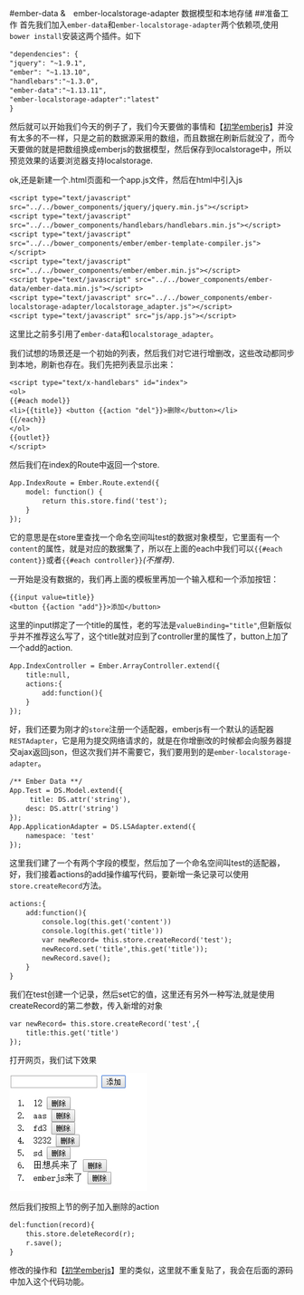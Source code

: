 #ember-data &　ember-localstorage-adapter
数据模型和本地存储
##准备工作
首先我们加入`ember-data`和`ember-localstorage-adapter`两个依赖项,使用`bower install`安装这两个插件。如下
	
	"dependencies": {
	"jquery": "~1.9.1",
	"ember": "~1.13.10",
	"handlebars":"~1.3.0",
	"ember-data":"~1.13.11",
	"ember-localstorage-adapter":"latest"
	}

然后就可以开始我们今天的例子了，我们今天要做的事情和【[初学emberjs](../test1/README.md "初学emberjs")】并没有太多的不一样，只是之前的数据源采用的数组，而且数据在刷新后就没了，而今天要做的就是把数组换成emberjs的数据模型，然后保存到localstorage中，所以预览效果的话要浏览器支持localstorage.

ok,还是新建一个.html页面和一个app.js文件，然后在html中引入js

	<script type="text/javascript" src="../../bower_components/jquery/jquery.min.js"></script>
	<script type="text/javascript" src="../../bower_components/handlebars/handlebars.min.js"></script>
	<script type="text/javascript" src="../../bower_components/ember/ember-template-compiler.js"></script>
	<script type="text/javascript" src="../../bower_components/ember/ember.min.js"></script>
	<script type="text/javascript" src="../../bower_components/ember-data/ember-data.min.js"></script>
	<script type="text/javascript" src="../../bower_components/ember-localstorage-adapter/localstorage_adapter.js"></script>
	<script type="text/javascript" src="js/app.js"></script>

这里比之前多引用了`ember-data`和`localstorage_adapter`。

我们试想的场景还是一个初始的列表，然后我们对它进行增删改，这些改动都同步到本地，刷新也存在。我们先把列表显示出来：

	<script type="text/x-handlebars" id="index">
	<ol>
	{{#each model}}
	<li>{{title}} <button {{action "del"}}>删除</button></li>
	{{/each}}
	</ol>
	{{outlet}}
	</script>

然后我们在index的Route中返回一个store.

	App.IndexRoute = Ember.Route.extend({
		model: function() {
			return this.store.find('test');
		}
	});

它的意思是在store里查找一个命名空间叫test的数据对象模型，它里面有一个`content`的属性，就是对应的数据集了，所以在上面的each中我们可以`{{#each content}}`或者`{{#each controller}}`*(不推荐)*.

一开始是没有数据的，我们再上面的模板里再加一个输入框和一个添加按钮：

	{{input value=title}}
	<button {{action "add"}}>添加</button>

这里的input绑定了一个title的属性，老的写法是`valueBinding="title"`,但新版似乎并不推荐这么写了，这个title就对应到了controller里的属性了，button上加了一个add的action.

	App.IndexController = Ember.ArrayController.extend({
		title:null,
		actions:{
			add:function(){
		}
	});

好，我们还要为刚才的`store`注册一个适配器，emberjs有一个默认的适配器`RESTAdapter`，它是用为提交网络请求的，就是在你增删改的时候都会向服务器提交ajax返回json，但这次我们并不需要它，我们要用到的是`ember-localstorage-adapter`。

	/** Ember Data **/
	App.Test = DS.Model.extend({
	     title: DS.attr('string'),
		desc: DS.attr('string')
	});
	App.ApplicationAdapter = DS.LSAdapter.extend({
		namespace: 'test'
	});

这里我们建了一个有两个字段的模型，然后加了一个命名空间叫test的适配器，好，我们接着actions的add操作编写代码，要新增一条记录可以使用`store.createRecord`方法。

	actions:{
		add:function(){
			console.log(this.get('content'))
			console.log(this.get('title'))
			var newRecord= this.store.createRecord('test');
			newRecord.set('title',this.get('title'));
			newRecord.save();
		}
	}

我们在test创建一个记录，然后set它的值，这里还有另外一种写法,就是使用createRecord的第二参数，传入新增的对象

	var newRecord= this.store.createRecord('test',{
		title:this.get('title')
	});

打开网页，我们试下效果

![](demo.jpg)

然后我们按照上节的例子加入删除的action

	del:function(record){
		this.store.deleteRecord(r);
		r.save();
	}

修改的操作和【[初学emberjs](../test1/README.md "初学emberjs")】里的类似，这里就不重复贴了，我会在后面的源码中加入这个代码功能。